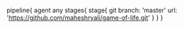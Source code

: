 pipeline{
    agent any
    stages{
        stage{
            git branch: 'master'
            url: 'https://github.com/maheshryali/game-of-life.git'
        }
    }
}